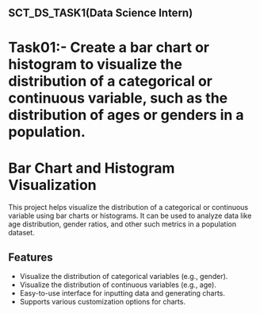 ## SCT_DS_TASK1(Data Science Intern)

# Task01:- Create a bar chart or histogram to visualize the distribution of a categorical or continuous variable, such as the distribution of ages or genders in a population.

# Bar Chart and Histogram Visualization
This project helps visualize the distribution of a categorical or continuous variable using bar charts or histograms. It can be used to analyze data like age distribution, gender ratios, and other such metrics in a population dataset.


## Features

- Visualize the distribution of categorical variables (e.g., gender).
- Visualize the distribution of continuous variables (e.g., age).
- Easy-to-use interface for inputting data and generating charts.
- Supports various customization options for charts.
